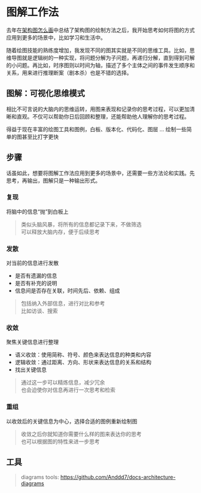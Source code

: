 # 图解工作法

去年在[架构图怎么画](../draw-architecture-diagram/README.md)中总结了架构图的绘制方法之后，我开始思考如何将图的方式应用到更多的场景中，比如学习和生活中。

随着绘图技能的熟练度增加，我发现不同的图其实就是不同的思维工具。比如，思维导图就是逻辑树的一种实现，将问题分解为子问题，再递归分解，直到得到可解的小问题。再比如，时序图则以时间为轴，描述了多个主体之间的事件发生顺序和关系，用来进行推理断案（剧本杀）也是不错的选择。

## 图解：可视化思维模式

相比不可言说的大脑内的思维运转，用图来表现和记录你的思考过程，可以更加清晰和直观。不仅可以帮助你日后回顾和整理，还能帮助他人理解你的思考过程。

得益于现在丰富的绘图工具和图例，白板、版本化、代码化、图层 ... 绘制一些简单的图甚至比打字更快

## 步骤

话虽如此，想要将图解工作法应用到更多的场景中，还需要一些方法论和实践。先思考，再输出，图解只是一种输出形式。

### 复现

将脑中的信息“抛”到白板上

> 类似头脑风暴，将所有的信息都记录下来，不做筛选 \
> 可以释放大脑内存，便于后续思考

### 发散

对当前的信息进行发散

- 是否有遗漏的信息
- 是否有补充的说明
- 信息间是否存在关联，时间先后、依赖、组成

> 包括纳入外部信息，进行对比和参考 \
> 比如访谈、搜索

### 收敛

聚焦关键信息进行整理

- 语义收敛：使用简称、符号、颜色来表达信息的种类和内容
- 逻辑收敛：通过距离、方向、形状来表达信息的关系和结构
- 找出关键信息

> 通过这一步可以精炼信息，减少冗余 \
> 也会迫使你对信息再进行一次思考和检索

### 重组

以收敛后的关键信息为中心，选择合适的图例重新绘制图

> 收敛之后你就知道你需要什么样的图来表达你的思考 \
> 也可以根据图的特性来进一步思考

## 工具

> diagrams tools: <https://github.com/Anddd7/docs-architecture-diagrams>
